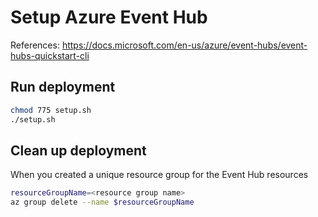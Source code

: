 # Setup Azure Event Hub

References:
<https://docs.microsoft.com/en-us/azure/event-hubs/event-hubs-quickstart-cli>

## Run deployment

```sh
chmod 775 setup.sh
./setup.sh
```

## Clean up deployment

When you created a unique resource group for the Event Hub resources

```sh
resourceGroupName=<resource group name>
az group delete --name $resourceGroupName
```
